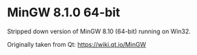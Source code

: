 
MinGW 8.1.0 64-bit
==================

Stripped down version of MinGW 8.10 (64-bit) running on Win32.

Originally taken from Qt:
https://wiki.qt.io/MinGW
